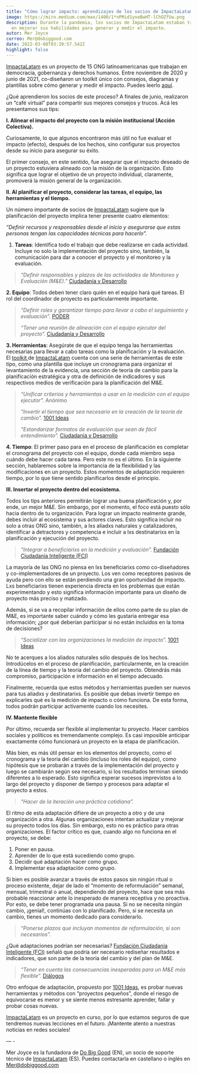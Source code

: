 ```yaml
---
title: "Cómo lograr impacto: aprendizajes de los socios de ImpactaLatam"
image: https://miro.medium.com/max/1400/1*nPMid1yxeBwHT-lChOZfUw.png
description: Durante la pandemia, los socios de ImpactaLatam estaban trabajando
  en mejorar sus habilidades para generar y medir el impacto.
autor: Mer Joyce
correo: Mer@dobiggood.com
date: 2022-03-08T03:39:57.542Z
highlight: false
---
```

<!--StartFragment-->

[ImpactaLatam](https://www.impactalatam.org/) es un proyecto de 15 ONG latinoamericanas que trabajan en democracia, gobernanza y derechos humanos. Entre noviembre de 2020 y junio de 2021, co-diseñaron un toolkit único con consejos, diagramas y plantillas sobre cómo generar y medir el impacto. Puedes leerlo [aquí](https://www.impactalatam.org/metodologia/index.html).

¿Qué aprendieron los socios de este proceso? A finales de junio, realizaron un “café virtual” para compartir sus mejores consejos y trucos. Acá les presentamos sus tips:

**I. Alinear el impacto del proyecto con la misión institucional (Acción Colectiva).**

Curiosamente, lo que algunos encontraron más útil no fue evaluar el impacto (efecto), después de los hechos, sino configurar sus proyectos desde su inicio para asegurar su éxito.

El primer consejo, en este sentido, fue asegurar que el impacto deseado de un proyecto estuviera alineado con la misión de la organización. Esto significa que lograr el objetivo de un proyecto individual, claramente, promoverá la misión general de la organización.

**II. Al planificar el proyecto, considerar las tareas, el equipo, las herramientas y el tiempo.**

Un número importante de socios de [ImpactaLatam](https://www.impactalatam.org/) sugiere que la planificación del proyecto implica tener presente cuatro elementos:

*“Definir recursos y responsables desde el inicio y asegurarse que estas personas tengan las capacidades técnicas para hacerlo”.*

1. **Tareas**: Identifica todo el trabajo que debe realizarse en cada actividad. Incluye no solo la implementación del proyecto sino, también, la comunicación para dar a conocer el proyecto y el monitoreo y la evaluación.

> *“Definir responsables y plazos de las actividades de Monitoreo y Evaluación (M&E).”* [Ciudadanía y Desarrollo](https://www.ciudadaniaydesarrollo.org/)

**2. Equipo**: Todos deben tener claro quién en el equipo hará qué tareas. El rol del coordinador de proyecto es particularmente importante.

> *“Definir roles y garantizar tiempo para llevar a cabo el seguimiento y evaluación”.* [PODER](https://poderlatam.org/en/)
>
> *“Tener una reunión de alineación con el equipo ejecutor del proyecto”.* [Ciudadanía y Desarrollo](https://www.ciudadaniaydesarrollo.org/)

**3. Herramientas**: Asegúrate de que el equipo tenga las herramientas necesarias para llevar a cabo tareas como la planificación y la evaluación. El [toolkit ](http://publicaciones.redciudadana.org/2021/Toolkit%20para%20el%20monitoreo%20%20y%20la%20evaluacio%CC%81n%20de%20impacto_Impacta%20Latam.pdf)de [ImpactaLatam](https://www.impactalatam.org/) cuenta con una serie de herramientas de este tipo, como una plantilla que incluye un cronograma para organizar el levantamiento de la evidencia, una sección de teoría de cambio para la planificación estratégica y otra de definición de indicadores y sus respectivos medios de verificación para la planificación del M&E.

> *“Unificar criterios y herramientas a usar en la medición con el equipo ejecutor”.* Anónimo
>
> *“Invertir el tiempo que sea necesario en la creación de la teoría de cambio”.* [1001 Ideas](https://www.1001ideas.org/)
>
> *“Estandarizar formatos de evaluación que sean de fácil entendimiento”.* [Ciudadanía y Desarrollo](https://www.ciudadaniaydesarrollo.org/)

**4. Tiempo**: El primer paso para en el proceso de planificación es completar el cronograma del proyecto con el equipo, donde cada miembro sepa cuándo debe hacer cada tarea. Pero este no es el último. En la siguiente sección, hablaremos sobre la importancia de la flexibilidad y las modificaciones en un proyecto. Estos momentos de adaptación requieren tiempo, por lo que tiene sentido planificarlos desde el principio.

**III. Insertar el proyecto dentro del ecosistema.**

Todos los tips anteriores permitirán lograr una buena planificación y, por ende, un mejor M&E. Sin embargo, por el momento, el foco está puesto sólo hacia dentro de tu organización. Para lograr un impacto realmente grande, debes incluir al ecosistema y sus actores claves. Esto significa incluir no solo a otras ONG sino, también, a lxs aliadxs naturales y catalizadores, identificar a detractores y competencia e incluir a lxs destinatarixs en la planificación y ejecución del proyecto.

> *“Integrar a beneficiarixs en la medición y evaluación”.* [Fundación Ciudadanía Inteligente (FCI)](https://ciudadaniai.org/)

La mayoría de las ONG no piensa en lxs beneficiarixs como co-diseñadores y co-implementadores de un proyecto. Los ven como receptores pasivos de ayuda pero con ello se están perdiendo una gran oportunidad de impacto. Lxs beneficiarixs tienen experiencia directa en los problemas que están experimentando y esto significa información importante para un diseño de proyecto más preciso y matizado.

Además, si se va a recopilar información de ellos como parte de su plan de M&E, es importante saber cuándo y cómo les gustaría entregar esa información; ¿por qué deberían participar si no están incluidos en la toma de decisiones?

> *“Socializar con las organizaciones la medición de impacto”.* [1001 Ideas](https://www.1001ideas.org/)

No te acerques a los aliados naturales sólo después de los hechos. Introdúcelos en el proceso de planificación, particularmente, en la creación de la línea de tiempo y la teoría del cambio del proyecto. Obtendrás más compromiso, participación e información en el tiempo adecuado.

Finalmente, recuerda que estos métodos y herramientas pueden ser nuevos para tus aliadxs y destinatarixs. Es posible que debas invertir tiempo en explicarles qué es la medición de impacto o cómo funciona. De esta forma, todos podrán participar activamente cuando los necesites.

**IV. Mantente flexible**

Por último, recuerda ser flexible al implementar tu proyecto. Hacer cambios sociales y políticos es tremendamente complejo. Es casi imposible anticipar exactamente cómo funcionará un proyecto en la etapa de planificación.

Más bien, es más útil pensar en los elementos del proyecto, como el cronograma y la teoría del cambio (incluso los roles del equipo), como hipótesis que se probarán a través de la implementación del proyecto y luego se cambiarán según sea necesario, si los resultados terminan siendo diferentes a lo esperado. Esto significa esperar sucesos imprevistos a lo largo del proyecto y disponer de tiempo y procesos para adaptar el proyecto a estos.

> *“Hacer de la iteración una práctica cotidiana”.*

El ritmo de esta adaptación difiere de un proyecto a otro y de una organización a otra. Algunas organizaciones intentan actualizar y mejorar su proyecto todos los días. Sin embargo, esto no es práctico para otras organizaciones. El factor crítico es que, cuando algo no funciona en el proyecto, se debe:

1. Poner en pausa.
2. Aprender de lo que está sucediendo como grupo.
3. Decidir qué adaptación hacer como grupo.
4. Implementar esa adaptación como grupo.

Si bien es posible avanzar a través de estos pasos sin ningún ritual o proceso existente, dejar de lado el “momento de reformulación” semanal, mensual, trimestral o anual, dependiendo del proyecto, hace que sea más probable reaccionar ante lo inesperado de manera receptiva y no proactiva. Por esto, se debe tener programada una pausa. Si no se necesita ningún cambio, ¡genial!, continúas con lo planificado. Pero, si se necesita un cambio, tienes un momento dedicado para considerarlo.

> *“Ponerse plazos que incluyan momentos de reformulación, si son necesarios”.*

¿Qué adaptaciones podrían ser necesarias? [Fundación Ciudadanía Inteligente (FCI)](https://ciudadaniai.org/) señaló que podría ser necesario rediseñar resultados e indicadores, que son parte de la teoría del cambio y del plan de M&E.

> *“Tener en cuenta las consecuencias inesperadas para un M&E más flexible”.* [Diálogos](https://www.dialogos.org.gt/)

Otro enfoque de adaptación, propuesto por [1001 Ideas](https://www.1001ideas.org/), es probar nuevas herramientas y métodos con “proyectos pequeños”, donde el riesgo de equivocarse es menor y se siente menos estresante aprender, fallar y probar cosas nuevas.

[ImpactaLatam](https://www.impactalatam.org/) es un proyecto en curso, por lo que estamos seguros de que tendremos nuevas lecciones en el futuro. ¡Mantente atento a nuestras noticias en redes sociales!

— -

Mer Joyce es la fundadora de [Do Big Good](http://www.dobiggood.com/) (EN), un socio de soporte técnico de [ImpactaLatam](https://www.impactalatam.org/) (ES). Puedes contactarla en castellano o inglés en Mer@dobiggood.com

<!--EndFragment-->